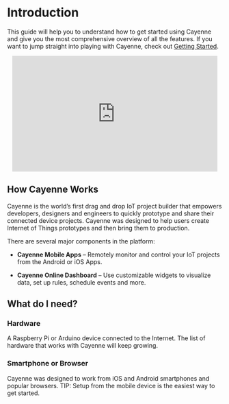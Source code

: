 # Introduction

This guide will help you to understand how to get started using Cayenne and give you the most comprehensive overview of all the features. If you want to jump straight into playing with Cayenne, check out [Getting Started](http://www.cayenne-mydevices.com/CayenneStaging/docs/#getting-started).<br>
<p style="text-align:center"><iframe width="480" height="270" src="https://www.youtube.com/embed/4PoYotGZ-I8" frameborder="0" allowfullscreen></iframe></p>

## How Cayenne Works

Cayenne is the world’s first drag and drop IoT project builder that empowers developers, designers and engineers to quickly prototype and share their connected device projects. Cayenne was designed to help users create Internet of Things prototypes and then bring them to production.

There are several major components in the platform:

- **Cayenne Mobile Apps** – Remotely monitor and control your IoT projects from the Android or iOS Apps.

- **Cayenne Online Dashboard** – Use customizable widgets to visualize data, set up rules, schedule events and more.

## What do I need?

### **Hardware**
A Raspberry Pi or Arduino device connected to the Internet. The list of hardware that works with Cayenne will keep growing.

### **Smartphone or Browser**
Cayenne was designed to work from iOS and Android smartphones and popular browsers. TIP: Setup from the mobile device is the easiest way to get started.


